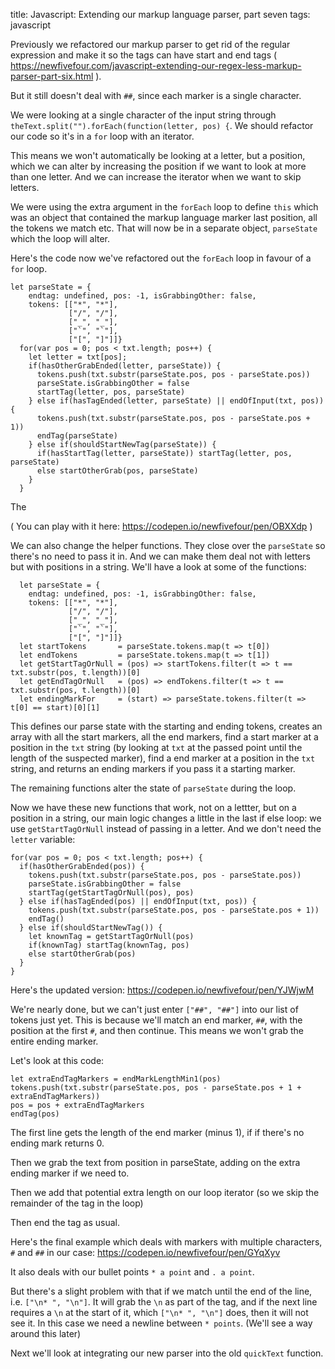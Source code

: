 title: Javascript: Extending our markup language parser, part seven
tags: javascript

Previously we refactored our markup parser to get rid of the regular expression and make it so the tags can have start and end tags ( https://newfivefour.com/javascript-extending-our-regex-less-markup-parser-part-six.html ).

But it still doesn't deal with `##`, since each marker is a single character. 

We were looking at a single character of the input string through `theText.split("").forEach(function(letter, pos) {`. We should refactor our code so it's in a `for` loop with an iterator. 

This means we won't automatically be looking at a letter, but a position, which we can alter by increasing the position if we want to look at more than one letter. And we can increase the iterator when we want to skip letters.

We were using the extra argument in the `forEach` loop to define `this` which was an object that contained the markup language marker last position, all the tokens we match etc. That will now be in a separate object, `parseState` which the loop will alter.

Here's the code now we've refactored out the `forEach` loop in favour of a `for` loop.

```
let parseState = { 
    endtag: undefined, pos: -1, isGrabbingOther: false, 
    tokens: [["*", "*"], 
             ["/", "/"], 
             ["_", "_"], 
             ["`", "`"],
             ["[", "]"]]}
  for(var pos = 0; pos < txt.length; pos++) {
    let letter = txt[pos];
    if(hasOtherGrabEnded(letter, parseState)) {
      tokens.push(txt.substr(parseState.pos, pos - parseState.pos))
      parseState.isGrabbingOther = false
      startTag(letter, pos, parseState)
    } else if(hasTagEnded(letter, parseState) || endOfInput(txt, pos)) {
      tokens.push(txt.substr(parseState.pos, pos - parseState.pos + 1))
      endTag(parseState)
    } else if(shouldStartNewTag(parseState)) {
      if(hasStartTag(letter, parseState)) startTag(letter, pos, parseState)
      else startOtherGrab(pos, parseState)
    }
  }
```

The 

( You can play with it here: https://codepen.io/newfivefour/pen/OBXXdp )

We can also change the helper functions. They close over the `parseState` so there's no need to pass it in. And we can make them deal not with letters but with positions in a string. We'll have a look at some of the functions:

```
  let parseState = { 
    endtag: undefined, pos: -1, isGrabbingOther: false, 
    tokens: [["*", "*"], 
             ["/", "/"], 
             ["_", "_"],
             ["`", "`"],
             ["[", "]"]]}
  let startTokens       = parseState.tokens.map(t => t[0])
  let endTokens         = parseState.tokens.map(t => t[1])
  let getStartTagOrNull = (pos) => startTokens.filter(t => t == txt.substr(pos, t.length))[0]
  let getEndTagOrNull   = (pos) => endTokens.filter(t => t == txt.substr(pos, t.length))[0]
  let endingMarkFor     = (start) => parseState.tokens.filter(t => t[0] == start)[0][1]
```

This defines our parse state with the starting and ending tokens, creates an array with all the start markers, all the end markers, find a start marker at a position in the `txt` string (by looking at `txt` at the passed point until the length of the suspected marker), find a end marker at a position in the `txt` string, and returns an ending markers if you pass it a starting marker.

The remaining functions alter the state of `parseState` during the loop. 

Now we have these new functions that work, not on a lettter, but on a position in a string, our main logic changes a little in the last if else loop: we use `getStartTagOrNull` instead of passing in a letter. And we don't need the `letter` variable:

```
for(var pos = 0; pos < txt.length; pos++) {
  if(hasOtherGrabEnded(pos)) {
    tokens.push(txt.substr(parseState.pos, pos - parseState.pos))
    parseState.isGrabbingOther = false
    startTag(getStartTagOrNull(pos), pos)
  } else if(hasTagEnded(pos) || endOfInput(txt, pos)) {
    tokens.push(txt.substr(parseState.pos, pos - parseState.pos + 1))
    endTag()
  } else if(shouldStartNewTag()) {
    let knownTag = getStartTagOrNull(pos)
    if(knownTag) startTag(knownTag, pos)
    else startOtherGrab(pos)
  }
}
```

Here's the updated version: https://codepen.io/newfivefour/pen/YJWjwM

We're nearly done, but we can't just enter `["##", "##"]` into our list of tokens just yet. This is because we'll match an end marker, `##`, with the position at the first `#`, and then continue. This means we won't grab the entire ending marker.

Let's look at this code:

```
let extraEndTagMarkers = endMarkLengthMin1(pos)
tokens.push(txt.substr(parseState.pos, pos - parseState.pos + 1 + extraEndTagMarkers))
pos = pos + extraEndTagMarkers 
endTag(pos)
```

The first line gets the length of the end marker (minus 1), if if there's no ending mark returns 0.

Then we grab the text from position in parseState, adding on the extra ending marker if we need to.

Then we add that potential extra length on our loop iterator (so we skip the remainder of the tag in the loop)

Then end the tag as usual.

Here's the final example which deals with markers with multiple characters, `#` and `##` in our case: https://codepen.io/newfivefour/pen/GYqXyv

It also deals with our bullet points `* a point` and `. a point`. 

But there's a slight problem with that if we match until the end of the line, i.e. `["\n* ", "\n"]`. It will grab the `\n` as part of the tag, and if the next line requires a `\n` at the start of it, which `["\n* ", "\n"]` does, then it will not see it. In this case we need a newline between `* points`. (We'll see a way around this later)

Next we'll look at integrating our new parser into the old `quickText` function.
